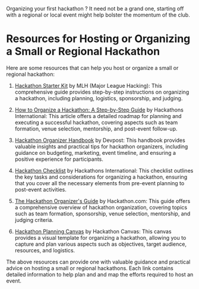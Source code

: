 Organizing your first hackathon ? It need not be a grand one, starting off with a regional or local event might help bolster the momentum of the club.

# Resources for Hosting or Organizing a Small or Regional Hackathon

Here are some resources that can help you host or organize a small or regional hackathon:

1. [Hackathon Starter Kit](https://github.com/MLH/hackathon-starter-kit) by MLH (Major League Hacking): This comprehensive guide provides step-by-step instructions on organizing a hackathon, including planning, logistics, sponsorship, and judging.

2. [How to Organize a Hackathon: A Step-by-Step Guide](https://hackathons.international/guides/how-to-organize-a-hackathon) by Hackathons International: This article offers a detailed roadmap for planning and executing a successful hackathon, covering aspects such as team formation, venue selection, mentorship, and post-event follow-up.

3. [Hackathon Organizer Handbook](https://go.devpost.com/hackathon-organizer-handbook/) by Devpost: This handbook provides valuable insights and practical tips for hackathon organizers, including guidance on budgeting, marketing, event timeline, and ensuring a positive experience for participants.

4. [Hackathon Checklist](https://hackathons.international/resources/hackathon-checklist) by Hackathons International: This checklist outlines the key tasks and considerations for organizing a hackathon, ensuring that you cover all the necessary elements from pre-event planning to post-event activities.

5. [The Hackathon Organizer's Guide](https://hackathon.com/guide) by Hackathon.com: This guide offers a comprehensive overview of hackathon organization, covering topics such as team formation, sponsorship, venue selection, mentorship, and judging criteria.

6. [Hackathon Planning Canvas](https://hackathoncanvas.com/) by Hackathon Canvas: This canvas provides a visual template for organizing a hackathon, allowing you to capture and plan various aspects such as objectives, target audience, resources, and logistics.

The above resources can provide one with valuable guidance and practical advice on hosting a small or regional hackathons. Each link contains detailed information to help plan and and map the efforts required to host an event.
